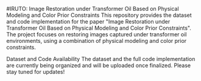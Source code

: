 #IRUTO: Image Restoration under Transformer Oil Based on Physical Modeling and Color Prior Constraints
This repository provides the dataset and code implementation for the paper "Image Restoration under Transformer Oil Based on Physical Modeling and Color Prior Constraints". The project focuses on restoring images captured under transformer oil environments, using a combination of physical modeling and color prior constraints.

Dataset and Code Availability
The dataset and the full code implementation are currently being organized and will be uploaded once finalized. Please stay tuned for updates!
